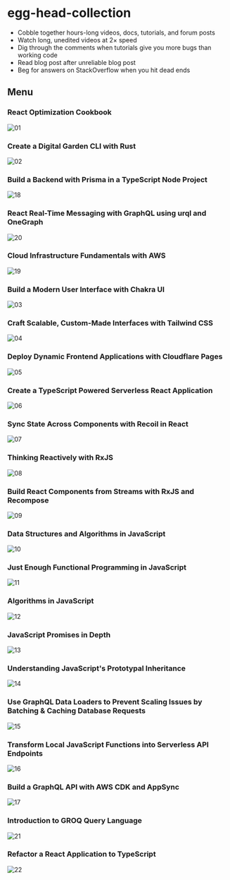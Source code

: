# egg-head-collection

- Cobble together hours-long videos, docs, tutorials, and forum posts
- Watch long, unedited videos at 2× speed
- Dig through the comments when tutorials give you more bugs than working code
- Read blog post after unreliable blog post
- Beg for answers on StackOverflow when you hit dead ends

## Menu

### React Optimization Cookbook

![01](images/react-cookbook.webp)

### Create a Digital Garden CLI with Rust

![02](images/rust-garden-cl.webp)

### Build a Backend with Prisma in a TypeScript Node Project

![18](images/Prisma_TS.webp)

### React Real-Time Messaging with GraphQL using urql and OneGraph

![20](images/EGH_RealtimeGraphqL.webp)

### Cloud Infrastructure Fundamentals with AWS

![19](images/Cloud-Infrastructure-1000x1000.webp)

### Build a Modern User Interface with Chakra UI

![03](images/chakra-lv1.webp)

### Craft Scalable, Custom-Made Interfaces with Tailwind CSS

![04](images/tailwind.webp)

### Deploy Dynamic Frontend Applications with Cloudflare Pages

![05](images/Cloudfare_1000_px.webp)

### Create a TypeScript Powered Serverless React Application

![06](images/Assembly-line.webp)

### Sync State Across Components with Recoil in React

![07](images/uprunning_recoil_424_2x.webp)

### Thinking Reactively with RxJS

![08](images/EGH_ThinkingRxJs.webp)

### Build React Components from Streams with RxJS and Recompose

![09](images/EGH_RxJSStreams_1000.webp)

### Data Structures and Algorithms in JavaScript

![10](images/EGH_JSAlgorithms_Final.webp)

### Just Enough Functional Programming in JavaScript

![11](images/Functional_Programming.webp)

### Algorithms in JavaScript

![12](images/EGH_JSBasic-Algorithms_Final.webp)

### JavaScript Promises in Depth

![13](images/JSPromises_Final.webp)

### Understanding JavaScript's Prototypal Inheritance

![14](images/EGH_JSProtoInheritance.webp)

### Use GraphQL Data Loaders to Prevent Scaling Issues by Batching & Caching Database Requests

![15](images/apollo-dataloader--2x.webp)

### Transform Local JavaScript Functions into Serverless API Endpoints

![16](images/Battery-1000x1000.webp)

### Build a GraphQL API with AWS CDK and AppSync

![17](images/egh_aws-graphql_2000.webp)

### Introduction to GROQ Query Language

![21](images/image.webp)

### Refactor a React Application to TypeScript

![22](images/react-to-typescript.webp)
